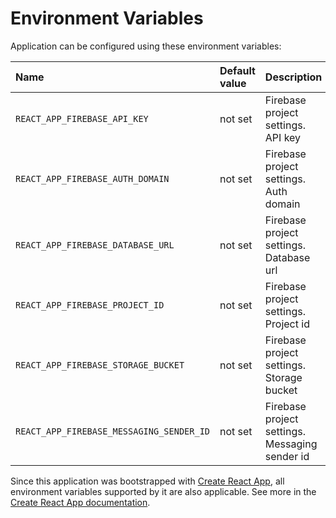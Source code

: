# Environment Variables

Application can be configured using these environment variables:

| Name                                     | Default value | Description                                    |
| :--------------------------------------- | :------------ | :--------------------------------------------- |
| `REACT_APP_FIREBASE_API_KEY`             | not set       | Firebase project settings. API key             |
| `REACT_APP_FIREBASE_AUTH_DOMAIN`         | not set       | Firebase project settings. Auth domain         |
| `REACT_APP_FIREBASE_DATABASE_URL`        | not set       | Firebase project settings. Database url        |
| `REACT_APP_FIREBASE_PROJECT_ID`          | not set       | Firebase project settings. Project id          |
| `REACT_APP_FIREBASE_STORAGE_BUCKET`      | not set       | Firebase project settings. Storage bucket      |
| `REACT_APP_FIREBASE_MESSAGING_SENDER_ID` | not set       | Firebase project settings. Messaging sender id |

Since this application was bootstrapped with [Create React App](https://github.com/facebook/create-react-app), all environment variables supported by it are also applicable. See more in the [Create React App documentation](https://facebook.github.io/create-react-app/docs/advanced-configuration).
